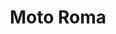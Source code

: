 ---
title: "Moto Roma"
url: /ciudad-autonoma-de-buenos-aires/moto-roma-avenida-rivadavia/
shop: Motorrad
---